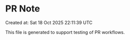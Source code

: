# PR Note

Created at: Sat 18 Oct 2025 22:11:39 UTC

This file is generated to support testing of PR workflows.
